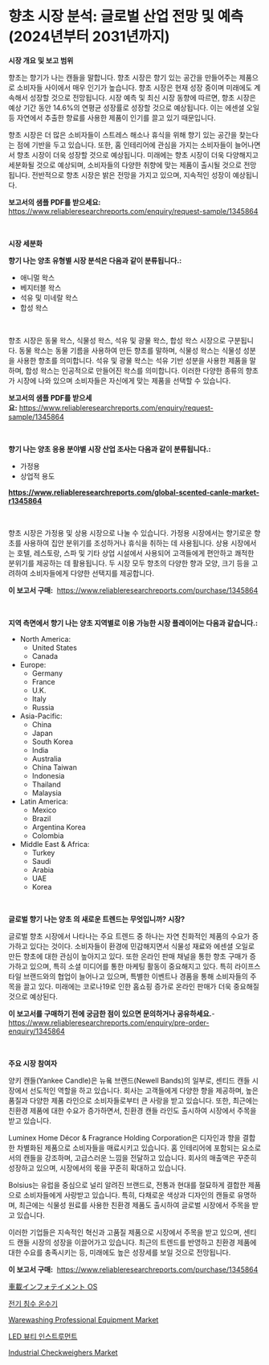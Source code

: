 <p><h1>향초 시장 분석: 글로벌 산업 전망 및 예측 (2024년부터 2031년까지)</h1></p><p><strong>시장 개요 및 보고 범위</strong></p>
<p><p>향초는 향기가 나는 캔들을 말합니다. 향초 시장은 향기 있는 공간을 만들어주는 제품으로 소비자들 사이에서 매우 인기가 높습니다. 향초 시장은 현재 성장 중이며 미래에도 계속해서 성장할 것으로 전망됩니다. 시장 예측 및 최신 시장 동향에 따르면, 향초 시장은 예상 기간 동안 14.6%의 연평균 성장률로 성장할 것으로 예상됩니다. 이는 에센셜 오일 등 자연에서 추출한 향료를 사용한 제품이 인기를 끌고 있기 때문입니다.</p><p>향초 시장은 더 많은 소비자들이 스트레스 해소나 휴식을 위해 향기 있는 공간을 찾는다는 점에 기반을 두고 있습니다. 또한, 홈 인테리어에 관심을 가지는 소비자들이 늘어나면서 향초 시장이 더욱 성장할 것으로 예상됩니다. 미래에는 향초 시장이 더욱 다양해지고 세분화될 것으로 예상되며, 소비자들의 다양한 취향에 맞는 제품이 출시될 것으로 전망됩니다. 전반적으로 향초 시장은 밝은 전망을 가지고 있으며, 지속적인 성장이 예상됩니다.</p></p>
<p><strong>보고서의 샘플 PDF를 받으세요:</strong> <a href="https://www.reliableresearchreports.com/enquiry/request-sample/1345864">https://www.reliableresearchreports.com/enquiry/request-sample/1345864</a></p>
<p>&nbsp;</p>
<p><strong>시장 세분화</strong></p>
<p><strong>향기 나는 양초 유형별 시장 분석은 다음과 같이 분류됩니다.:</strong></p>
<p><ul><li>애니멀 왁스</li><li>베지터블 왁스</li><li>석유 및 미네랄 왁스</li><li>합성 왁스</li></ul></p>
<p>&nbsp;</p>
<p><p>향초 시장은 동물 왁스, 식물성 왁스, 석유 및 광물 왁스, 합성 왁스 시장으로 구분됩니다. 동물 왁스는 동물 기름을 사용하여 만든 향초를 말하며, 식물성 왁스는 식물성 성분을 사용한 향초를 의미합니다. 석유 및 광물 왁스는 석유 기반 성분을 사용한 제품을 말하며, 합성 왁스는 인공적으로 만들어진 왁스를 의미합니다. 이러한 다양한 종류의 향초가 시장에 나와 있으며 소비자들은 자신에게 맞는 제품을 선택할 수 있습니다.</p></p>
<p><strong>보고서의 샘플 PDF를 받으세요:</strong>&nbsp;<a href="https://www.reliableresearchreports.com/enquiry/request-sample/1345864">https://www.reliableresearchreports.com/enquiry/request-sample/1345864</a></p>
<p>&nbsp;</p>
<p><strong> 향기 나는 양초 응용 분야별 시장 산업 조사는 다음과 같이 분류됩니다.:</strong></p>
<p><ul><li>가정용</li><li>상업적 용도</li></ul></p>
<p><strong><a href="https://www.reliableresearchreports.com/global-scented-canle-market-r1345864">https://www.reliableresearchreports.com/global-scented-canle-market-r1345864</a></strong></p>
<p>&nbsp;</p>
<p><p>향초 시장은 가정용 및 상용 시장으로 나눌 수 있습니다. 가정용 시장에서는 향기로운 향초를 사용하여 집안 분위기를 조성하거나 휴식을 취하는 데 사용됩니다. 상용 시장에서는 호텔, 레스토랑, 스파 및 기타 상업 시설에서 사용되어 고객들에게 편안하고 쾌적한 분위기를 제공하는 데 활용됩니다. 두 시장 모두 향초의 다양한 향과 모양, 크기 등을 고려하여 소비자들에게 다양한 선택지를 제공합니다.</p></p>
<p><strong>이 보고서 구매:</strong>&nbsp; <a href="https://www.reliableresearchreports.com/purchase/1345864">https://www.reliableresearchreports.com/purchase/1345864</a></p>
<p>&nbsp;</p>
<p><strong>지역 측면에서 향기 나는 양초 지역별로 이용 가능한 시장 플레이어는 다음과 같습니다.:</strong></p>
<p><ul>
    <li>
        North America:
        <ul>
            <li>United States</li>
            <li>Canada</li>
        </ul>
    </li>
    <li>
        Europe:
        <ul>
            <li>Germany</li>
            <li>France</li>
            <li>U.K.</li>
            <li>Italy</li>
            <li>Russia</li>
        </ul>
    </li>
    <li>
        Asia-Pacific:
        <ul>
            <li>China</li>
            <li>Japan</li>
            <li>South Korea</li>
            <li>India</li>
            <li>Australia</li>
            <li>China Taiwan</li>
            <li>Indonesia</li>
            <li>Thailand</li>
            <li>Malaysia</li>
        </ul>
    </li>
    <li>
        Latin America:
        <ul>
            <li>Mexico</li>
            <li>Brazil</li>
            <li>Argentina Korea</li>
            <li>Colombia</li>
        </ul>
    </li>
    <li>
        Middle East & Africa:
        <ul>
            <li>Turkey</li>
            <li>Saudi</li>
            <li>Arabia</li>
            <li>UAE</li>
            <li>Korea</li>
        </ul>
    </li>
    </ul></p>
<p>&nbsp;</p>
<p><strong>글로벌 향기 나는 양초 의 새로운 트렌드는 무엇입니까? 시장?</strong></p>
<p><p>글로벌 향초 시장에서 나타나는 주요 트렌드 중 하나는 자연 친화적인 제품의 수요가 증가하고 있다는 것이다. 소비자들이 환경에 민감해지면서 식물성 재료와 에센셜 오일로 만든 향초에 대한 관심이 높아지고 있다. 또한 온라인 판매 채널을 통한 향초 구매가 증가하고 있으며, 특히 소셜 미디어를 통한 마케팅 활동이 중요해지고 있다. 특히 라이프스타일 브랜드와의 협업이 늘어나고 있으며, 특별한 이벤트나 경품을 통해 소비자들의 주목을 끌고 있다. 미래에는 코로나19로 인한 홈쇼핑 증가로 온라인 판매가 더욱 중요해질 것으로 예상된다.</p></p>
<p><strong>이 보고서를 구매하기 전에 궁금한 점이 있으면 문의하거나 공유하세요.</strong>- <a href="https://www.reliableresearchreports.com/enquiry/pre-order-enquiry/1345864">https://www.reliableresearchreports.com/enquiry/pre-order-enquiry/1345864</a></p>
<p>&nbsp;</p>
<p><strong>주요 시장 참여자</strong></p>
<p><p>양키 캔들(Yankee Candle)은 뉴욬 브랜드(Newell Bands)의 일부로, 센티드 캔들 시장에서 선도적인 역할을 하고 있습니다. 회사는 고객들에게 다양한 향을 제공하며, 높은 품질과 다양한 제품 라인으로 소비자들로부터 큰 사랑을 받고 있습니다. 또한, 최근에는 친환경 제품에 대한 수요가 증가하면서, 친환경 캔들 라인도 출시하여 시장에서 주목을 받고 있습니다.</p><p>Luminex Home Décor & Fragrance Holding Corporation은 디자인과 향을 결합한 차별화된 제품으로 소비자들을 매료시키고 있습니다. 홈 인테리어에 포함되는 요소로서의 캔들을 강조하며, 고급스러운 느낌을 전달하고 있습니다. 회사의 매출액은 꾸준히 성장하고 있으며, 시장에서의 몫을 꾸준히 확대하고 있습니다.</p><p>Bolsius는 유럽을 중심으로 널리 알려진 브랜드로, 전통과 현대를 절묘하게 결합한 제품으로 소비자들에게 사랑받고 있습니다. 특히, 다채로운 색상과 디자인의 캔들로 유명하며, 최근에는 식물성 원료를 사용한 친환경 제품도 출시하여 글로벌 시장에서 주목을 받고 있습니다.</p><p>이러한 기업들은 지속적인 혁신과 고품질 제품으로 시장에서 주목을 받고 있으며, 센티드 캔들 시장의 성장을 이끌어가고 있습니다. 최근의 트렌드를 반영하고 친환경 제품에 대한 수요를 충족시키는 등, 미래에도 높은 성장세를 보일 것으로 전망됩니다.</p></p>
<p><strong>이 보고서 구매:</strong>&nbsp;&nbsp;<a href="https://www.reliableresearchreports.com/purchase/1345864">https://www.reliableresearchreports.com/purchase/1345864</a></p>
<p><p><a href="https://github.com/DonaldShaw1965/Market-Research-Report-List-1/blob/main/702835322461.md">車載インフォテイメント OS</a></p><p><a href="https://github.com/Madalyell456456/Market-Research-Report-List-1/blob/main/338503720493.md">전기 침수 온수기</a></p><p><a href="https://github.com/mauripalmi/Market-Research-Report-List-2/blob/main/warewashing-professional-equipment-market.md">Warewashing Professional Equipment Market</a></p><p><a href="https://github.com/vs019sa3m8x/Market-Research-Report-List-1/blob/main/126264120492.md">LED 뷰티 인스트루먼트</a></p><p><a href="https://github.com/gulaimolin/Market-Research-Report-List-3/blob/main/industrial-checkweighers-market.md">Industrial Checkweighers Market</a></p></p>